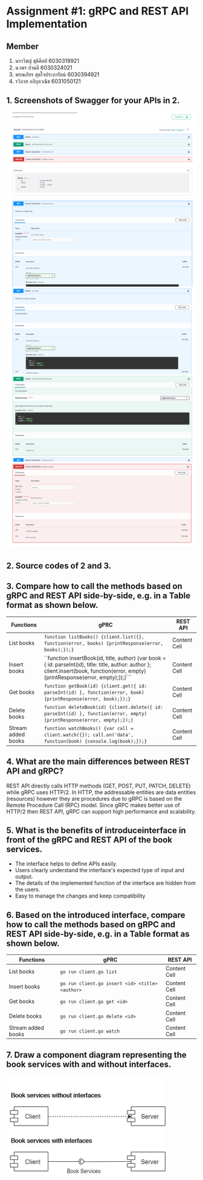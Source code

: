 # Assignment #1: gRPC and REST API Implementation

## Member
1. นราวิชญ์ ชุติศิลป์ 		6030319921
2. นวพร ปานดี 			6030324021
3. พรณภัทร สุดใจประภารัตน์ 	6030394921
4. รวิภาส อภิกุลวณิช 		6031050121

## 1. Screenshots of Swagger for your APIs in 2.
![all](images/all.png)
![get](images/get.png)
![getall](images/getall.png)
![post](images/post.png)
![delete](images/delete.png)

## 2. Source codes of 2 and 3. 

## 3. Compare how to call the methods based on gRPC and REST API side-by-side, e.g. in a Table format as shown below.

| Functions  | gPRC | REST API |
| ------------- | ------------- | ------------- |
| List books  | ```function listBooks() {client.list({}, function(error, books) {printResponse(error, books);});}``` | Content Cell  |
| Insert books  | ``function insertBook(id, title, author) {var book = { id: parseInt(id), title: title, author: author }; client.insert(book, function(error, empty) {printResponse(error, empty);});}```  | Content Cell  |
| Get books | ```function getBook(id) {client.get({ id: parseInt(id) }, function(error, book) {printResponse(error, book);});}```| Content Cell  |
| Delete books  | ```function deleteBook(id) {client.delete({ id: parseInt(id) }, function(error, empty) {printResponse(error, empty);});}``` | Content Cell  |
| Stream added books  | ```function watchBooks() {var call = client.watch({}); call.on('data', function(book) {console.log(book);});}``` | Content Cell  |

## 4. What are the main differences between REST API and gRPC? 
REST API directly calls HTTP methods (GET, POST, PUT, PATCH, DELETE) while gRPC uses HTTP/2. In HTTP, the addressable entities are data entities (resources) however they are procedures due to gRPC is based on the Remote Procedure Call (RPC) model. Since gRPC makes better use of HTTP/2 then REST API, gRPC can support high performance and scalability.

## 5. What is the benefits of introduceinterface in front of the gRPC and REST API of the book services. 
- The interface helps to define APIs easily.
- Users clearly understand the interface's expected type of input and output.
- The details of the implemented function of the interface are hidden from the users.
- Easy to manage the changes and keep compatibility


## 6. Based on the introduced interface, compare how to call the methods based on gRPC and REST API side-by-side, e.g. in a Table format as shown below. 

| Functions  | gPRC | REST API |
| ------------- | ------------- | ------------- |
| List books  | ```go run client.go list```  | Content Cell  |
| Insert books  | ```go run client.go insert <id> <title> <author>```  | Content Cell  |
| Get books | ```go run client.go get <id>```  | Content Cell  |
| Delete books  | ```go run client.go delete <id>```  | Content Cell  |
| Stream added books  | ```go run client.go watch```  | Content Cell  |

## 7. Draw a component diagram representing the book services with and without interfaces. 
![comp_diagram](images/comp_diagram.jpg)
